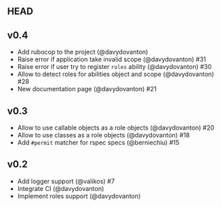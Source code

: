 ## HEAD

## v0.4

* Add rubocop to the project (@davydovanton)
* Raise error if application take invalid scope (@davydovanton) #31
* Raise error if user try to register `roles` ability (@davydovanton) #30
* Allow to detect roles for abilities object and scope (@davydovanton) #28
* New documentation page (@davydovanton) #21

## v0.3

* Allow to use callable objects as a role objects (@davydovanton) #20
* Allow to use classes as a role objects (@davydovanton) #18
* Add `#permit` matcher for rspec specs (@berniechiu) #15

## v0.2

* Add logger support (@valikos) #7
* Integrate CI (@davydovanton)
* Implement roles support (@davydovanton)

